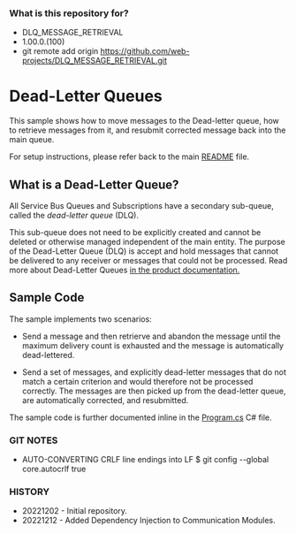 ### What is this repository for? ###

* DLQ_MESSAGE_RETRIEVAL
* 1.00.0.(100)
* git remote add origin https://github.com/web-projects/DLQ_MESSAGE_RETRIEVAL.git

# Dead-Letter Queues 

This sample shows how to move messages to the Dead-letter queue, how to retrieve
messages from it, and resubmit corrected message back into the main queue. 

For setup instructions, please refer back to the main [README](../README.md) file.

## What is a Dead-Letter Queue? 

All Service Bus Queues and Subscriptions have a secondary sub-queue, called the
*dead-letter queue* (DLQ). 

This sub-queue does not need to be explicitly created and cannot be deleted or
otherwise managed independent of the main entity. The purpose of the Dead-Letter
Queue (DLQ) is accept and hold messages that cannot be delivered to any receiver
or messages that could not be processed. Read more about Dead-Letter Queues [in
the product documentation.][1]

## Sample Code 

The sample implements two scenarios:

* Send a message and then retrierve and abandon the message until the maximum
delivery count is exhausted and the message is automatically dead-lettered. 

* Send a set of messages, and explicitly dead-letter messages that do not match
a certain criterion and would therefore not be processed correctly. The messages
are then picked up from the dead-letter queue, are automatically corrected, and
resubmitted.  

The sample code is further documented inline in the [Program.cs](Program.cs) C# file.

[1]: https://docs.microsoft.com/azure/service-bus-messaging/service-bus-dead-letter-queues

### GIT NOTES ###

*  AUTO-CONVERTING CRLF line endings into LF
   $ git config --global core.autocrlf true

### HISTORY ###

* 20221202 - Initial repository.
* 20221212 - Added Dependency Injection to Communication Modules.
